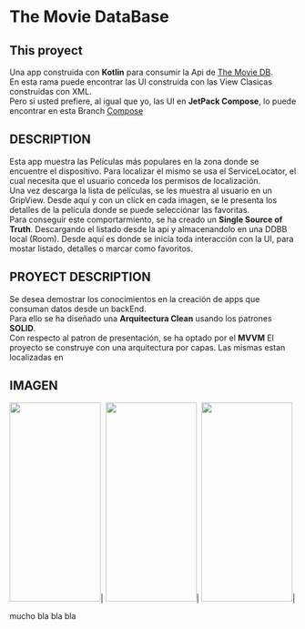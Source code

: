 # The Movie DataBase

## This proyect 

Una app construida con **Kotlin** para consumir la Api de [The Movie DB](https://www.themoviedb.org/).  
En esta rama puede encontrar las UI construida con las View Clasicas construidas con XML.  
Pero si usted prefiere, al igual que yo, las  UI en **JetPack Compose**, lo puede encontrar en esta Branch [Compose](https://github.com/jorgesanme/the_movie_db/tree/ComposeUI) 

## DESCRIPTION
Esta app muestra las Películas más populares en la zona donde se encuentre el dispositivo. Para localizar el mismo se usa el ServiceLocator, el cual necesita que el usuario conceda los permisos de localización.  
Una vez descarga la lista de películas, se les muestra al usuario en un GripView. Desde aquí y con un click en cada imagen, se le presenta los detalles de la película donde se puede selecciónar las favoritas.  
Para conseguir este comportarmiento, se ha creado un **Single Source of Truth**. Descargando el listado desde la api y almacenandolo en una DDBB local (Room). Desde aquí es donde se inicia toda interacción con la UI, para mostar listado, detalles o marcar como favoritos.


## PROYECT DESCRIPTION
Se desea demostrar los conocimientos en la creación de apps que consuman datos desde un backEnd.  
Para ello se ha diseñado una **Arquitectura Clean** usando los patrones **SOLID**.  
Con respecto al patron de presentación, se ha optado por el  **MVVM**
El proyecto se construye con una arquitectura por capas. Las mismas estan localizadas en 

## IMAGEN
<img src="https://github.com/jorgesanme/Compose_Marvel_Api/blob/main/images/op.gif" width="160" height="350" />|
<img src="https://github.com/jorgesanme/Compose_Marvel_Api/blob/main/images/segund.gif" width="160" height="350" />|
<img src="https://github.com/jorgesanme/Compose_Marvel_Api/blob/main/images/detall.gif" width="160" height="350" />|

mucho bla bla bla
